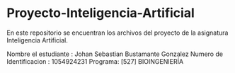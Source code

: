 # Proyecto-Inteligencia-Artificial
En este repositorio se encuentran los archivos del proyecto de la asignatura Inteligencia Artificial.

Nombre el estudiante : Johan Sebastian Bustamante Gonzalez
Numero de Identificacion : 1054924231
Programa: [527] BIOINGENIERÍA 
